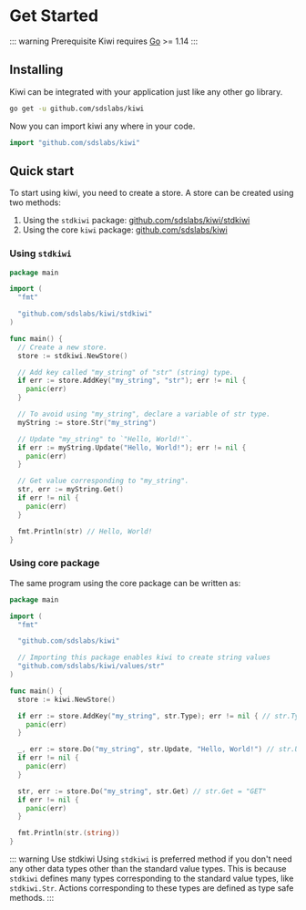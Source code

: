 # Get Started

::: warning Prerequisite
Kiwi requires [Go](https://golang.org/) >= 1.14
:::

## Installing

Kiwi can be integrated with your application just like any other go library.

```sh
go get -u github.com/sdslabs/kiwi
```

Now you can import kiwi any where in your code.

```go
import "github.com/sdslabs/kiwi"
```

## Quick start

To start using kiwi, you need to create a store. A store can be created using
two methods:

1. Using the `stdkiwi` package: [github.com/sdslabs/kiwi/stdkiwi](https://pkg.github.com/sdslabs/kiwi/stdkiwi)
2. Using the core `kiwi` package: [github.com/sdslabs/kiwi](https://pkg.go.dev/github.com/sdslabs/kiwi)

### Using `stdkiwi`

```go
package main

import (
  "fmt"

  "github.com/sdslabs/kiwi/stdkiwi"
)

func main() {
  // Create a new store.
  store := stdkiwi.NewStore()

  // Add key called "my_string" of "str" (string) type.
  if err := store.AddKey("my_string", "str"); err != nil {
    panic(err)
  }

  // To avoid using "my_string", declare a variable of str type.
  myString := store.Str("my_string")

  // Update "my_string" to `"Hello, World!"`.
  if err := myString.Update("Hello, World!"); err != nil {
    panic(err)
  }

  // Get value corresponding to "my_string".
  str, err := myString.Get()
  if err != nil {
    panic(err)
  }

  fmt.Println(str) // Hello, World!
}
```

### Using core package

The same program using the core package can be written as:

```go
package main

import (
  "fmt"

  "github.com/sdslabs/kiwi"

  // Importing this package enables kiwi to create string values
  "github.com/sdslabs/kiwi/values/str"
)

func main() {
  store := kiwi.NewStore()

  if err := store.AddKey("my_string", str.Type); err != nil { // str.Type = "str"
    panic(err)
  }

  _, err := store.Do("my_string", str.Update, "Hello, World!") // str.Update = "UPDATE"
  if err != nil {
    panic(err)
  }

  str, err := store.Do("my_string", str.Get) // str.Get = "GET"
  if err != nil {
    panic(err)
  }

  fmt.Println(str.(string))
}
```

::: warning Use stdkiwi
Using `stdkiwi` is preferred method if you don't need any other data types
other than the standard value types. This is because `stdkiwi` defines many
types corresponding to the standard value types, like `stdkiwi.Str`. Actions
corresponding to these types are defined as type safe methods.
:::
